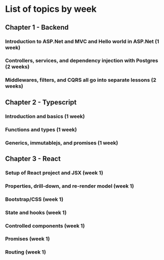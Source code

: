 # List of topics by week

## Chapter 1 - Backend 
  ### Introduction to ASP.Net and MVC and Hello world in ASP.Net (1 week)

  ### Controllers, services, and dependency injection with Postgres (2 weeks)

  ### Middlewares, filters, and CQRS all go into separate lessons (2 weeks)

## Chapter 2 - Typescript
  ### Introduction and basics (1 week)

  ### Functions and types (1 week)

  ### Generics, immutablejs, and promises (1 week)

## Chapter 3 - React
  ### Setup of React project and JSX (week 1)

  ### Properties, drill-down, and re-render model (week 1)

  ### Bootstrap/CSS (week 1)

  ### State and hooks (week 1)

  ### Controlled components (week 1)

  ### Promises (week 1)

  ### Routing (week 1)
